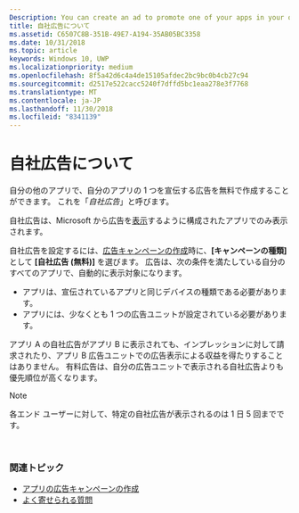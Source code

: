 ```yaml
---
Description: You can create an ad to promote one of your apps in your other apps, for free. We call these house ads.
title: 自社広告について
ms.assetid: C6507C8B-351B-49E7-A194-35AB05BC3358
ms.date: 10/31/2018
ms.topic: article
keywords: Windows 10, UWP
ms.localizationpriority: medium
ms.openlocfilehash: 8f5a42d6c4a4de15105afdec2bc9bc0b4cb27c94
ms.sourcegitcommit: d2517e522cacc5240f7dffd5bc1eaa278e3f7768
ms.translationtype: MT
ms.contentlocale: ja-JP
ms.lasthandoff: 11/30/2018
ms.locfileid: "8341139"
---
```

# <a name="about-house-ads"></a>自社広告について


自分の他のアプリで、自分のアプリの 1 つを宣伝する広告を無料で作成することができます。 これを「*自社広告*」と呼びます。

自社広告は、Microsoft から広告を[表示](../monetize/display-ads-in-your-app.md)するように構成されたアプリでのみ表示されます。

自社広告を設定するには、[広告キャンペーンの作成](create-an-ad-campaign-for-your-app.md)時に、**[キャンペーンの種類]** として **[自社広告 (無料)]** を選びます。 広告は、次の条件を満たしている自分のすべてのアプリで、自動的に表示対象になります。

-   アプリは、宣伝されているアプリと同じデバイスの種類である必要があります。
-   アプリには、少なくとも 1 つの広告ユニットが設定されている必要があります。

アプリ A の自社広告がアプリ B に表示されても、インプレッションに対して請求されたり、アプリ B 広告ユニットでの広告表示による収益を得たりすることはありません。 有料広告は、自分の広告ユニットで表示される自社広告よりも優先順位が高くなります。

>[!NOTE]
> 各エンド ユーザーに対して、特定の自社広告が表示されるのは 1 日 5 回までです。

 

### <a name="related-topics"></a>関連トピック


* [アプリの広告キャンペーンの作成](create-an-ad-campaign-for-your-app.md)
* [よく寄せられる質問](common-questions.md)
